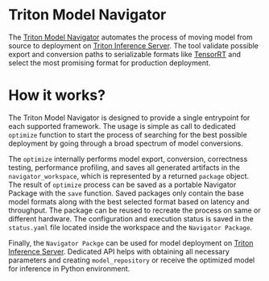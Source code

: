 <!--
Copyright (c) 2021-2023, NVIDIA CORPORATION. All rights reserved.

Licensed under the Apache License, Version 2.0 (the "License");
you may not use this file except in compliance with the License.
You may obtain a copy of the License at

    http://www.apache.org/licenses/LICENSE-2.0

Unless required by applicable law or agreed to in writing, software
distributed under the License is distributed on an "AS IS" BASIS,
WITHOUT WARRANTIES OR CONDITIONS OF ANY KIND, either express or implied.
See the License for the specific language governing permissions and
limitations under the License.
-->

# Triton Model Navigator

The [Triton Model Navigator](https://github.com/triton-inference-server/model_navigator) automates
the process of moving model from source to deployment on
[Triton Inference Server](https://github.com/triton-inference-server/server). The tool validate possible
export and conversion paths to serializable formats like [TensorRT](https://github.com/NVIDIA/TensorRT) and
select the most promising format for production deployment.

# How it works?

The Triton Model Navigator is designed to provide a single entrypoint for each supported framework. The usage is
simple as call to dedicated `optimize` function to start the process of searching for the best
possible deployment by going through a broad spectrum of model conversions.

The `optimize` internally performs model export, conversion, correctness testing, performance profiling,
and saves all generated artifacts in the `navigator_workspace`, which is represented by a returned `package` object.
The result of `optimize` process can be saved as a portable Navigator Package with the `save` function.
Saved packages only contain the base model formats along with the best selected format based on latency and throughput.
The package can be reused to recreate the process on same or different hardware. The configuration and execution status
is saved in the `status.yaml` file located inside the workspace and the `Navigator Package`.

Finally, the `Navigator Packge` can be used for model deployment
on [Triton Inference Server](https://github.com/triton-inference-server/server). Dedicated API helps with obtaining all
necessary parameters and creating `model_repository` or receive the optimized model for inference in Python environment.

